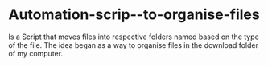 # Automation-scrip--to-organise-files
Is a Script that moves files into respective folders named based on the type of the file.
The idea began as a way to organise files in the download folder of my computer.
